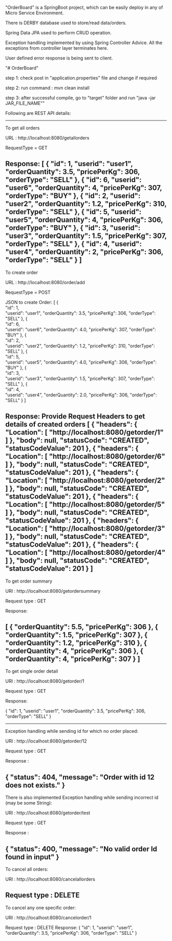 "OrderBoard" is a SpringBoot project, which can be easily deploy in any of Micro Service Environment.

There is DERBY database used to store/read data/orders. 

Spring Data JPA used to perform CRUD operation.

Exception handling implemented by using Spring Controller Advice. All the exceptions from controller layer terminates here. 

User defined error response is being sent to client.

"# OrderBoard" 

step 1: check post in "application.properties" file and change if required

step 2: 
  run command : mvn clean install

step 3: 
  after successful compile, go to "target" folder and run "java -jar JAR_FILE_NAME""

Following are REST API details: 

-----------------------------------------------------------------------
To get all orders

URL : http://localhost:8080/getallorders

RequestType = GET

Response:
[
    {
        "id": 1,
        "userid": "user1",
        "orderQuantity": 3.5,
        "pricePerKg": 306,
        "orderType": "SELL"
    },
    {
        "id": 6,
        "userid": "user6",
        "orderQuantity": 4,
        "pricePerKg": 307,
        "orderType": "BUY"
    },
    {
        "id": 2,
        "userid": "user2",
        "orderQuantity": 1.2,
        "pricePerKg": 310,
        "orderType": "SELL"
    },
    {
        "id": 5,
        "userid": "user5",
        "orderQuantity": 4,
        "pricePerKg": 306,
        "orderType": "BUY"
    },
    {
        "id": 3,
        "userid": "user3",
        "orderQuantity": 1.5,
        "pricePerKg": 307,
        "orderType": "SELL"
    },
    {
        "id": 4,
        "userid": "user4",
        "orderQuantity": 2,
        "pricePerKg": 306,
        "orderType": "SELL"
    }
]
-----------------------------------------------------------------------

To create order

URL : http://localhost:8080/order/add

RequestType = POST

JSON to create Order:
[
{    
	"id": 1,   
	"userid": "user1",
	"orderQuantity": 3.5,
	"pricePerKg": 306,
	"orderType": "SELL"
},
{    
	"id": 6,   
	"userid": "user6",
	"orderQuantity": 4.0,
	"pricePerKg": 307,
	"orderType": "BUY"
},
{    
	"id": 2,   
	"userid": "user2",
	"orderQuantity": 1.2,
	"pricePerKg": 310,
	"orderType": "SELL"
},
{    
	"id": 5,   
	"userid": "user5",
	"orderQuantity": 4.0,
	"pricePerKg": 306,
	"orderType": "BUY"
},
{    
	"id": 3,   
	"userid": "user3",
	"orderQuantity": 1.5,
	"pricePerKg": 307,
	"orderType": "SELL"
},
{    
	"id": 4,   
	"userid": "user4",
	"orderQuantity": 2.0,
	"pricePerKg": 306,
	"orderType": "SELL"
}
]

Response: Provide Request Headers to get details of created orders
[
    {
        "headers": {
            "Location": [
                "http://localhost:8080/getorder/1"
            ]
        },
        "body": null,
        "statusCode": "CREATED",
        "statusCodeValue": 201
    },
    {
        "headers": {
            "Location": [
                "http://localhost:8080/getorder/6"
            ]
        },
        "body": null,
        "statusCode": "CREATED",
        "statusCodeValue": 201
    },
    {
        "headers": {
            "Location": [
                "http://localhost:8080/getorder/2"
            ]
        },
        "body": null,
        "statusCode": "CREATED",
        "statusCodeValue": 201
    },
    {
        "headers": {
            "Location": [
                "http://localhost:8080/getorder/5"
            ]
        },
        "body": null,
        "statusCode": "CREATED",
        "statusCodeValue": 201
    },
    {
        "headers": {
            "Location": [
                "http://localhost:8080/getorder/3"
            ]
        },
        "body": null,
        "statusCode": "CREATED",
        "statusCodeValue": 201
    },
    {
        "headers": {
            "Location": [
                "http://localhost:8080/getorder/4"
            ]
        },
        "body": null,
        "statusCode": "CREATED",
        "statusCodeValue": 201
    }
]
-----------------------------------------------------------------------

To get order summary

URI : http://localhost:8080/getordersummary

Request type : GET

Response:

[
    {
        "orderQuantity": 5.5,
        "pricePerKg": 306
    },
    {
        "orderQuantity": 1.5,
        "pricePerKg": 307
    },
    {
        "orderQuantity": 1.2,
        "pricePerKg": 310
    },
    {
        "orderQuantity": 4,
        "pricePerKg": 306
    },
    {
        "orderQuantity": 4,
        "pricePerKg": 307
    }
]
-------------------------------------------------------------------------------------------------------

To get single order detail

URI : http://localhost:8080/getorder/1

Request type : GET

Response:

{
    "id": 1,
    "userid": "user1",
    "orderQuantity": 3.5,
    "pricePerKg": 306,
    "orderType": "SELL"
}

--------------------------------------------------------------------------------------------------------

Exception handling while sending id for which no order placed:

URI : http://localhost:8080/getorder/12

Request type : GET

Response :

{
    "status": 404,
    "message": "Order with id 12 does not exists."
}
---------------------------------------------------------------------------------------------------------

There is also implemented Exception handling while sending incorrect id (may be some String):

URI : http://localhost:8080/getorder/test

Request type : GET

Response :

{
    "status": 400,
    "message": "No valid order Id found in input"
}
----------------------------------------------------------------------------------------------------------

To cancel all orders:

URI : http://localhost:8080/cancelallorders

Request type : DELETE
----------------------------------------------------------------------------------------------------------

To cancel any one specific order:

URI : http://localhost:8080/cancelorder/1

Request type : DELETE
Response:
{
    "id": 1,
    "userid": "user1",
    "orderQuantity": 3.5,
    "pricePerKg": 306,
    "orderType": "SELL"
}